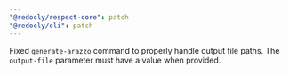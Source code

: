 ```yaml
---
"@redocly/respect-core": patch
"@redocly/cli": patch
---
```


Fixed `generate-arazzo` command to properly handle output file paths. The `output-file` parameter must have a value when provided.

